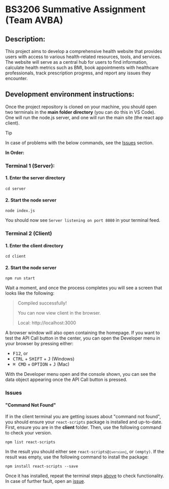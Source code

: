# BS3206 Summative Assignment (Team AVBA)

## Description:
This project aims to develop a comprehensive health website that provides users with access to various health-related resources, tools, and services. The website will serve as a central hub for users to find information, calculate health metrics such as BMI, book appointments with healthcare professionals, track prescription progress, and report any issues they encounter.

## Development environment instructions:

Once the project repository is cloned on your machine, you should open two terminals in the **main folder directory** (you can do this in VS Code). One will run the node.js server, and one will run the main site (the react app client).

> [!TIP]
> In case of problems with the below commands, see the [Issues](#issues) section.

**In Order:**
### Terminal 1 (Server):
#### 1. Enter the server directory
```
cd server
```
#### 2. Start the node server
```
node index.js
```

You should now see `Server listening on port 8080` in your terminal feed.

### Terminal 2 (Client)
#### 1. Enter the client directory
```
cd client
```
#### 2. Start the node server
```
npm run start
```
Wait a moment, and once the process completes you will see a screen that looks like the following:
> Compiled successfully!
>
> You can now view client in the browser.
>
> Local:            http://localhost:3000

A browser window will also open containing the homepage. If you want to test the API Call button in the center, you can open the Developer menu in your browser by pressing either:
- <kbd>F12</kbd>, or
- <kbd>CTRL</kbd> + <kbd>SHIFT</kbd> + <kbd>J</kbd>  (Windows)
- <kbd>⌘ CMD</kbd> + <kbd>OPTION</kbd> + <kbd>J</kbd>  (Mac)

With the Developer menu open and the console shown, you can see the data object appearing once the API Call button is pressed.

### Issues
#### "Command Not Found"
If in the client terminal you are getting issues about "command not found", you should ensure your `react-scripts` package is installed and up-to-date.
First, ensure you are in the **client** folder. Then, use the following command to check your version.
```
npm list react-scripts
```
In the result you should either see <code>react-scripts@`[version]`</code>, or `(empty)`.
If the result was empty, use the following command to install the package:
```
npm install react-scripts --save
```
Once it has installed, repeat the terminal steps [above](#terminal-1-server) to check functionality. In case of further fault, open an [issue](https://github.com/A-Kwiatkowski-21-Winchester/BS3206-Summative-AVBA/issues/new/choose).
